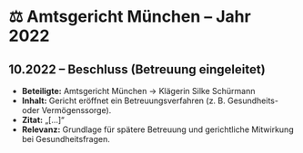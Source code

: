 # ⚖️ Amtsgericht München – Jahr 2022

## 10.2022 – Beschluss (Betreuung eingeleitet)
- **Beteiligte:** Amtsgericht München → Klägerin Silke Schürmann
- **Inhalt:** Gericht eröffnet ein Betreuungsverfahren (z. B. Gesundheits- oder Vermögenssorge).
- **Zitat:** „[…]“
- **Relevanz:** Grundlage für spätere Betreuung und gerichtliche Mitwirkung bei Gesundheitsfragen.
